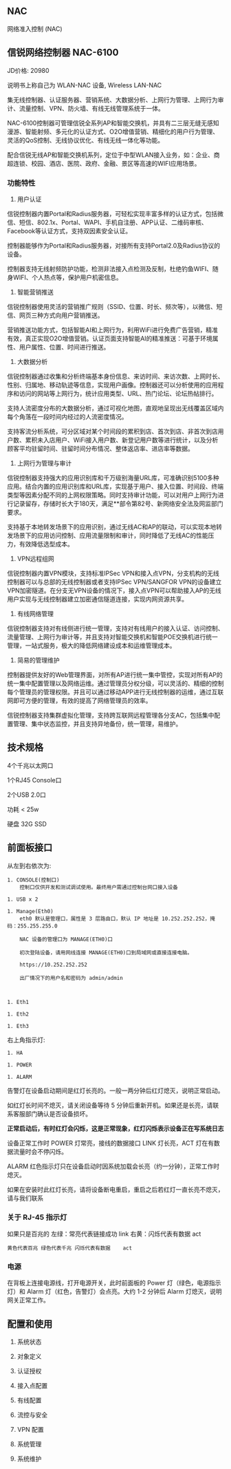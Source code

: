 ## NAC

网络准入控制 (NAC)




## 信锐网络控制器 NAC-6100

JD价格: 20980

说明书上称自己为 WLAN-NAC 设备, Wireless LAN-NAC

集无线控制器、认证服务器、营销系统、大数据分析、上网行为管理、上网行为审计、流量控制、VPN、防火墙、有线无线管理系统于一体。

NAC-6100控制器可管理信锐全系列AP和智能交换机，并具有二三层无缝无感知漫游、智能射频、多元化的认证方式、O2O增值营销、精细化的用户行为管理、灵活的QoS控制、无线协议优化、有线无线一体化等功能。

配合信锐无线AP和智能交换机系列，定位于中型WLAN接入业务，如：企业、商超连锁、校园、酒店、医院、政府、金融、景区等高速的WIFI应用场景。


### 功能特性

1. 用户认证

信锐控制器内置Portal和Radius服务器，可轻松实现丰富多样的认证方式，包括微信、短信、802.1x、Portal、WAPI、手机自注册、APP认证、二维码审核、Facebook等认证方式，支持双因素安全认证。

控制器能够作为Portal和Radius服务器，对接所有支持Portal2.0及Radius协议的设备。

控制器支持无线射频防护功能，检测非法接入点检测及反制，杜绝钓鱼WIFI、随身WIFI、个人热点等，保护用户机密信息。


1. 智能营销推送

信锐控制器使用灵活的营销推广规则（SSID、位置、时长、频次等），以微信、短信、网页三种方式向用户营销推送。

营销推送功能方式，包括智能AI和上网行为，利用WiFi进行免费广告营销，精准有效，真正实现O2O增值营销。认证页面支持智能AI的精准推送：可基于环境属性、用户属性、位置、时间进行推送。


1. 大数据分析

信锐控制器通过收集和分析终端基本身份信息、来访时间、来访次数、上网时长、性别、归属地、移动轨迹等信息，实现用户画像。控制器还可以分析使用的应用程序和访问的网站等上网行为，统计应用类型、URL、热门论坛、论坛热帖排行。

支持人流密度分布的大数据分析，通过可视化地图，直观地呈现出无线覆盖区域内每个角落在一段时间内经过的人流密度情况。

支持客流分析系统，可分区域对某个时间段的累积到店、首次到店、非首次到店用户数、累积未入店用户、WiFi接入用户数、新登记用户数等进行统计，以及分析顾客平均驻留时间、驻留时间分布情况、整体返店率、进店率等数据。


1. 上网行为管理与审计

信锐控制器支持强大的应用识别库和千万级别海量URL库，可准确识别5100多种应用。结合内置的应用识别库和URL库，实现基于用户、接入位置、时间段、终端类型等因素分配不同的上网权限策略。同时支持审计功能，可以对用户上网行为进行记录留存，存储时长大于180天，满足**部令第82号、新网络安全法及网监部门要求。

支持基于本地转发场景下的应用识别，通过无线AC和AP的联动，可以实现本地转发场景下的应用访问控制、应用流量限制和审计，同时降低了无线AC的性能压力，有效降低选型成本。


1. VPN远程组网

信锐控制器内置VPN模块，支持标准IPSec VPN和接入点VPN，分支机构的无线控制器可以与总部的无线控制器或者支持IPSec VPN/SANGFOR VPN的设备建立VPN加密隧道。在分支无VPN设备的情况下，接入点VPN可以帮助接入AP的无线用户实现与无线控制器建立加密通信隧道连接，实现内网资源共享。


1. 有线网络管理

信锐控制器支持对有线侧进行统一管理，支持对有线用户的接入认证、访问控制、流量管理、上网行为审计等，并且支持对智能交换机和智能POE交换机进行统一管理，一站式服务，极大的降低网络建设成本和运维管理成本。


1. 简易的管理维护

控制器提供友好的Web管理界面，对所有AP进行统一集中管控，实现对所有AP的统一集中配置管理以及网络运维。通过管理员分权分级，可以灵活的、精细的控制每个管理员的管理权限。并且可以通过移动APP进行无线控制器的运维，通过互联网即可方便的管理，有效的提高了网络管理员的效率。

信锐控制器支持集群虚拟化管理，支持跨互联网远程管理各分支AC，包括集中配置管理、集中状态监控，并且支持异地备份，统一管理，易维护。


## 技术规格

4个千兆以太网口

1个RJ45 Console口

2个USB 2.0口

功耗 < 25w

硬盘 32G SSD



## 前面板接口

从左到右依次为: 

    1. CONSOLE(控制口)
        控制口仅供开发和测试调试使用。最终用户需通过控制台网口接入设备

    1. USB x 2

    1. Manage(Eth0)
        eth0 默认是管理口，属性是 3 层路由口，默认 IP 地址是 10.252.252.252，掩码：255.255.255.0

        NAC 设备的管理口为 MANAGE(ETH0)口
        
        初次登陆设备，请用网线连接 MANAGE(ETH0)口到局域网或直接连接电脑。 
        
        https://10.252.252.252
        
        出厂情况下的用户名和密码为 admin/admin



    1. Eth1

    1. Eth2

    1. Eth3

右上角指示灯:

    1. HA

    1. POWER

    1. ALARM



告警灯在设备启动期间是红灯长亮的。一般一两分钟后红灯熄灭，说明正常启动。

如红灯长时间不熄灭，请关闭设备等待 5 分钟后重新开机。如果还是长亮，请联系客服部门确认是否设备损坏。

**正常启动后，有时红灯会闪烁，这是正常现象，红灯闪烁表示设备正在写系统日志**



设备正常工作时 POWER 灯常亮，接线的数据接口 LINK 灯长亮，ACT 灯在有数据流量时会不停闪烁。

ALARM 红色指示灯只在设备启动时因系统加载会长亮（约一分钟），正常工作时熄灭。

如果在安装时此红灯长亮，请将设备断电重启，重启之后若红灯一直长亮不熄灭，请与我们联系


### 关于 RJ-45 指示灯

如果只是百兆的
    左绿：常亮代表链接成功    link
    右黄：闪烁代表有数据      act

    黄色代表百兆 绿色代表千兆 闪烁代表有数据    act


### 电源

在背板上连接电源线，打开电源开关，此时前面板的 Power 灯（绿色，电源指示灯）和 Alarm 灯（红色，告警灯）会点亮。大约 1-2 分钟后 Alarm 灯熄灭，说明网关正常工作。 




## 配置和使用

1. 系统状态
 
1. 对象定义
 
1. 认证授权
 
1. 接入点配置

1. 有线配置

1. 流控与安全

1. VPN 配置

1. 系统管理

1. 系统维护
